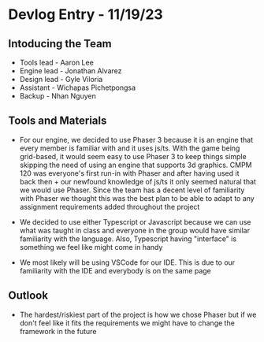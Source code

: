 # Devlog Entry - 11/19/23

## Intoducing the Team

* Tools lead - Aaron Lee
* Engine lead - Jonathan Alvarez
* Design lead - Gyle Viloria
* Assistant - Wichapas Pichetpongsa
* Backup - Nhan Nguyen

## Tools and Materials

* For our engine, we decided to use Phaser 3 because it is an engine that every member is familiar with and it uses js/ts. With the game being grid-based, it would seem easy to use Phaser 3 to keep things simple skipping the need of using an engine that supports 3d graphics. CMPM 120 was everyone's first run-in with Phaser and after having used it back then + our newfound knowledge of js/ts it only seemed natural that we would use Phaser. Since the team has a decent level of familiarity with Phaser we thought this was the best plan to be able to adapt to any assignment requirements added throughout the project

* We decided to use either Typescript or Javascript because we can use what was taught in class and everyone in the group would have similar familiarity with the language. Also, Typescript having "interface" is something we feel like might come in handy

* We most likely will be using VSCode for our IDE. This is due to our familiarity with the IDE and everybody is on the same page

## Outlook

* The hardest/riskiest part of the project is how we chose Phaser but if we don't feel like it fits the requirements we might have to change the framework in the future
